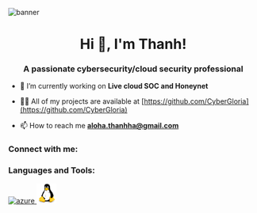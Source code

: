 ![banner](https://i.imgur.com/MXZPDDh.png)

<h1 align="center">Hi 👋, I'm Thanh!</h1>
<h3 align="center">A passionate cybersecurity/cloud security professional</h3>

- 🔭 I’m currently working on **Live cloud SOC and Honeynet**

- 👨‍💻 All of my projects are available at [https://github.com/CyberGloria](https://github.com/CyberGloria)

- 📫 How to reach me **aloha.thanhha@gmail.com**

<h3 align="left">Connect with me:</h3>
<p align="left">
</p>

<h3 align="left">Languages and Tools:</h3>
<p align="left"> <a href="https://azure.microsoft.com/en-in/" target="_blank" rel="noreferrer"> <img src="https://www.vectorlogo.zone/logos/microsoft_azure/microsoft_azure-icon.svg" alt="azure" width="40" height="40"/> </a> <a href="https://www.linux.org/" target="_blank" rel="noreferrer"> <img src="https://raw.githubusercontent.com/devicons/devicon/master/icons/linux/linux-original.svg" alt="linux" width="40" height="40"/> </a> </p>
